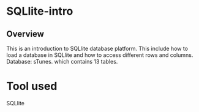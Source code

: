 # SQLlite-intro
## Overview
This is an introduction to SQLlite database platform. 
This include how to load a database in SQLlite and how to access different rows and columns.
Database: sTunes. which contains 13 tables.
# Tool used
SQLlite
